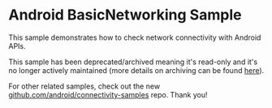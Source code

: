 
Android BasicNetworking Sample
==============================

This sample demonstrates how to check network connectivity with Android APIs.

This sample has been deprecated/archived meaning it's read-only and it's no longer actively maintained (more details on archiving can be found [here][1]).

For other related samples, check out the new [github.com/android/connectivity-samples][2] repo. Thank you!

[1]: https://help.github.com/en/articles/about-archiving-repositories
[2]: https://github.com/android/connectivity-samples

